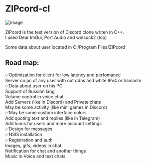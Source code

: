 # ZIPcord-cl

![image](https://github.com/user-attachments/assets/73cea5ec-bd60-48ef-92af-389979f6faea)


ZIPcord is the test version of Discord clone writen in C++.<br/>
I used Dear ImGui, Port Audio and winsock2 (tcp)<br/>

Some data about user located in C:/Program Files/ZIPcord<br/>

## Road map:
✅Optimization for client for low latency and perfomance<br/>
Server on pc of any user with out ddns and white IPv4 or hamachi<br/>
✅Data about user on his PC<br/>
Support of Russion lang<br/>
Volume control in voice chat<br/>
Add Servers (like in Discord) and Private chats<br/>
May be some activity (like mini games in Discord)<br/>
✅May be some custom interface colors <br/>
Add quoting text and replies (like in Telegram)<br/>
Add Icons for users and more account settings<br/>
✅Design for messages<br/>
✅NSIS installation<br/>
✅Registration and auth<br/>
Images, gifs, videos in chat<br/>
Notification for chat and another things<br/>
Music in Voice and text chats<br/>
